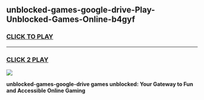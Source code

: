 
## unblocked-games-google-drive-Play-Unblocked-Games-Online-b4gyf
<h3>
<a href="https://premium76.site?title=unblocked-games-google-drive&ref=25A">CLICK TO PLAY</a></h3>
<hr>

<h3>
<a href="https://premium76.site?title=unblocked-games-google-drive&ref=25A">CLICK 2 PLAY</a>
  
</h3>

<a href="https://premium76.site?title=unblocked-games-google-drive&ref=25A"><img src="https://clearcache.store/games.png"></a>


**unblocked-games-google-drive games unblocked: Your Gateway to Fun and Accessible Online Gaming**
